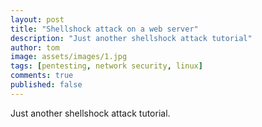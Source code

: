 ```yaml
---
layout: post
title: "Shellshock attack on a web server"
description: "Just another shellshock attack tutorial"
author: tom
image: assets/images/1.jpg
tags: [pentesting, network security, linux]
comments: true
published: false
---
```


Just another shellshock attack tutorial.

